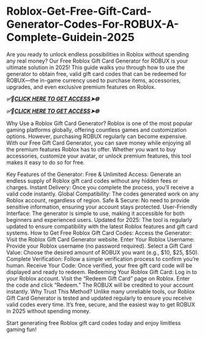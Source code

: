 # Roblox-Get-Free-Gift-Card-Generator-Codes-For-ROBUX-A-Complete-Guidein-2025

Are you ready to unlock endless possibilities in Roblox without spending any real money? Our Free Roblox Gift Card Generator for ROBUX is your ultimate solution in 2025! This guide walks you through how to use the generator to obtain free, valid gift card codes that can be redeemed for ROBUX—the in-game currency used to purchase items, accessories, upgrades, and even exclusive premium features on Roblox.

***✅🎯[CLICK HERE TO GET ACCESS](https://btadeal.com/rb7lx3g/)➤🌐***

***✅🎯[CLICK HERE TO GET ACCESS](https://btadeal.com/rb7lx3g/)➤🌐***


Why Use a Roblox Gift Card Generator?
Roblox is one of the most popular gaming platforms globally, offering countless games and customization options. However, purchasing ROBUX regularly can become expensive. With our Free Gift Card Generator, you can save money while enjoying all the premium features Roblox has to offer. Whether you want to buy accessories, customize your avatar, or unlock premium features, this tool makes it easy to do so for free.

Key Features of the Generator:
Free & Unlimited Access: Generate an endless supply of Roblox gift card codes without any hidden fees or charges.
Instant Delivery: Once you complete the process, you’ll receive a valid code instantly.
Global Compatibility: The codes generated work on any Roblox account, regardless of region.
Safe & Secure: No need to provide sensitive information, ensuring your account stays protected.
User-Friendly Interface: The generator is simple to use, making it accessible for both beginners and experienced users.
Updated for 2025: The tool is regularly updated to ensure compatibility with the latest Roblox features and gift card systems.
How to Get Free Roblox Gift Card Codes:
Access the Generator: Visit the Roblox Gift Card Generator website.
Enter Your Roblox Username: Provide your Roblox username (no password required).
Select a Gift Card Value: Choose the desired amount of ROBUX you want (e.g., $10, $25, $50).
Complete Verification: Follow a simple verification process to confirm you’re human.
Receive Your Code: Once verified, your free gift card code will be displayed and ready to redeem.
Redeeming Your Roblox Gift Card:
Log in to your Roblox account.
Visit the “Redeem Gift Card” page on Roblox.
Enter the code and click “Redeem.”
The ROBUX will be credited to your account instantly.
Why Trust This Method?
Unlike many unreliable tools, our Roblox Gift Card Generator is tested and updated regularly to ensure you receive valid codes every time. It’s free, secure, and the easiest way to get ROBUX in 2025 without spending money.

Start generating free Roblox gift card codes today and enjoy limitless gaming fun!

